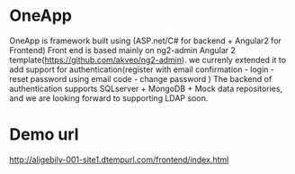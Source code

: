 # OneApp
OneApp is framework built using (ASP.net/C# for backend  + Angular2 for Frontend)
Front end is based mainly on ng2-admin Angular 2 template(https://github.com/akveo/ng2-admin). we currenly extended it to add support for authentication(register with email confirmation - login - reset password using email code - change password )
The backend of authentication supports SQLserver + MongoDB + Mock data repositories, and we are looking forward to supporting LDAP soon.

# Demo url
http://aligebily-001-site1.dtempurl.com/frontend/index.html
